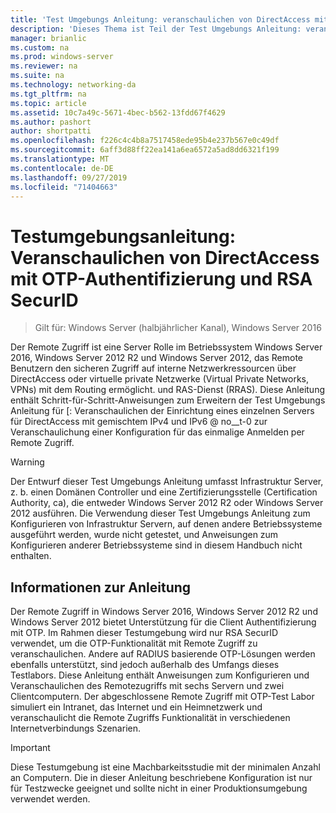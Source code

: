 ```yaml
---
title: 'Test Umgebungs Anleitung: veranschaulichen von DirectAccess mit OTP-Authentifizierung und RSA SecurID'
description: 'Dieses Thema ist Teil der Test Umgebungs Anleitung: veranschaulichen von DirectAccess mit OTP-Authentifizierung und RSA SecurID für Windows Server 2016'
manager: brianlic
ms.custom: na
ms.prod: windows-server
ms.reviewer: na
ms.suite: na
ms.technology: networking-da
ms.tgt_pltfrm: na
ms.topic: article
ms.assetid: 10c7a49c-5671-4bec-b562-13fdd67f4629
ms.author: pashort
author: shortpatti
ms.openlocfilehash: f226c4c4b8a7517458ede95b4e237b567e0c49df
ms.sourcegitcommit: 6aff3d88ff22ea141a6ea6572a5ad8dd6321f199
ms.translationtype: MT
ms.contentlocale: de-DE
ms.lasthandoff: 09/27/2019
ms.locfileid: "71404663"
---
```

# <a name="test-lab-guide-demonstrate-directaccess-with-otp-authentication-and-rsa-securid"></a>Testumgebungsanleitung: Veranschaulichen von DirectAccess mit OTP-Authentifizierung und RSA SecurID

>Gilt für: Windows Server (halbjährlicher Kanal), Windows Server 2016

Der Remote Zugriff ist eine Server Rolle im Betriebssystem Windows Server 2016, Windows Server 2012 R2 und Windows Server 2012, das Remote Benutzern den sicheren Zugriff auf interne Netzwerkressourcen über DirectAccess oder virtuelle private Netzwerke (Virtual Private Networks, VPNs) mit dem Routing ermöglicht. und RAS-Dienst (RRAS). Diese Anleitung enthält Schritt-für-Schritt-Anweisungen zum Erweitern der Test Umgebungs Anleitung für [: Veranschaulichen der Einrichtung eines einzelnen Servers für DirectAccess mit gemischtem IPv4 und IPv6 @ no__t-0 zur Veranschaulichung einer Konfiguration für das einmalige Anmelden per Remote Zugriff.  
  
> [!WARNING]  
> Der Entwurf dieser Test Umgebungs Anleitung umfasst Infrastruktur Server, z. b. einen Domänen Controller und eine Zertifizierungsstelle (Certification Authority, ca), die entweder Windows Server 2012 R2 oder Windows Server 2012 ausführen. Die Verwendung dieser Test Umgebungs Anleitung zum Konfigurieren von Infrastruktur Servern, auf denen andere Betriebssysteme ausgeführt werden, wurde nicht getestet, und Anweisungen zum Konfigurieren anderer Betriebssysteme sind in diesem Handbuch nicht enthalten.  
  
## <a name="about-this-guide"></a>Informationen zur Anleitung  
Der Remote Zugriff in Windows Server 2016, Windows Server 2012 R2 und Windows Server 2012 bietet Unterstützung für die Client Authentifizierung mit OTP. Im Rahmen dieser Testumgebung wird nur RSA SecurID verwendet, um die OTP-Funktionalität mit Remote Zugriff zu veranschaulichen. Andere auf RADIUS basierende OTP-Lösungen werden ebenfalls unterstützt, sind jedoch außerhalb des Umfangs dieses Testlabors. Diese Anleitung enthält Anweisungen zum Konfigurieren und Veranschaulichen des Remotezugriffs mit sechs Servern und zwei Clientcomputern. Der abgeschlossene Remote Zugriff mit OTP-Test Labor simuliert ein Intranet, das Internet und ein Heimnetzwerk und veranschaulicht die Remote Zugriffs Funktionalität in verschiedenen Internetverbindungs Szenarien.  
  
> [!IMPORTANT]  
> Diese Testumgebung ist eine Machbarkeitsstudie mit der minimalen Anzahl an Computern. Die in dieser Anleitung beschriebene Konfiguration ist nur für Testzwecke geeignet und sollte nicht in einer Produktionsumgebung verwendet werden.  
  


